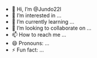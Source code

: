 - 👋 Hi, I’m @Jundo22l
- 👀 I’m interested in ...
- 🌱 I’m currently learning ...
- 💞️ I’m looking to collaborate on ...
- 📫 How to reach me ...
- 😄 Pronouns: ...
- ⚡ Fun fact: ...

<!---
Jundo22l/Jundo22l is a ✨ special ✨ repository because its `README.md` (this file) appears on your GitHub profile.
You can click the Preview link to take a look at your changes.
--->
